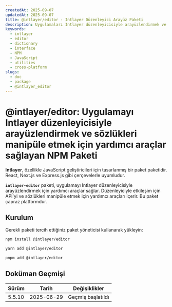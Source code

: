 ```yaml
---
createdAt: 2025-09-07
updatedAt: 2025-09-07
title: @intlayer/editor - Intlayer Düzenleyici Arayüz Paketi
description: Uygulamaları Intlayer düzenleyicisiyle arayüzlendirmek ve tüm JavaScript çerçevelerinde sözlükleri manipüle etmek için yardımcı araçlar sağlayan NPM paketi.
keywords:
  - intlayer
  - editor
  - dictionary
  - interface
  - NPM
  - JavaScript
  - utilities
  - cross-platform
slugs:
  - doc
  - package
  - @intlayer_editor
---
```


# @intlayer/editor: Uygulamayı Intlayer düzenleyicisiyle arayüzlendirmek ve sözlükleri manipüle etmek için yardımcı araçlar sağlayan NPM Paketi

**Intlayer**, özellikle JavaScript geliştiricileri için tasarlanmış bir paket paketidir. React, Next.js ve Express.js gibi çerçevelerle uyumludur.

**`intlayer-editor`** paketi, uygulamayı Intlayer düzenleyicisiyle arayüzlendirmek için yardımcı araçlar sağlar. Düzenleyiciyle etkileşim için API'yi ve sözlükleri manipüle etmek için yardımcı araçları içerir. Bu paket çapraz platformdur.

## Kurulum

Gerekli paketi tercih ettiğiniz paket yöneticisi kullanarak yükleyin:

```bash
npm install @intlayer/editor
```

```bash
yarn add @intlayer/editor
```

```bash
pnpm add @intlayer/editor
```

## Doküman Geçmişi

| Sürüm  | Tarih      | Değişiklikler     |
| ------ | ---------- | ----------------- |
| 5.5.10 | 2025-06-29 | Geçmiş başlatıldı |

